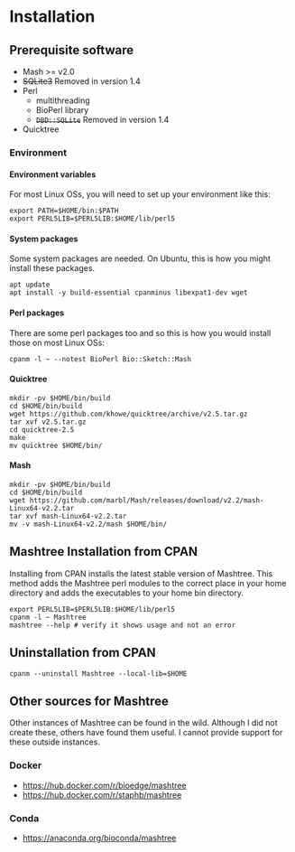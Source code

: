 # Installation

## Prerequisite software

* Mash >= v2.0
* ~~SQLite3~~ Removed in version 1.4
* Perl
  * multithreading
  * BioPerl library
  * ~~`DBD::SQLite`~~ Removed in version 1.4
* Quicktree

### Environment

#### Environment variables

For most Linux OSs, you will need to set up your environment like this:

    export PATH=$HOME/bin:$PATH
    export PERL5LIB=$PERL5LIB:$HOME/lib/perl5

#### System packages

Some system packages are needed.  On Ubuntu, this is how you might install these packages.

    apt update
    apt install -y build-essential cpanminus libexpat1-dev wget 

#### Perl packages

There are some perl packages too and so this is how you would install those on most Linux OSs:

    cpanm -l ~ --notest BioPerl Bio::Sketch::Mash

#### Quicktree

    mkdir -pv $HOME/bin/build
    cd $HOME/bin/build
    wget https://github.com/khowe/quicktree/archive/v2.5.tar.gz
    tar xvf v2.5.tar.gz 
    cd quicktree-2.5
    make
    mv quicktree $HOME/bin/

#### Mash

    mkdir -pv $HOME/bin/build
    cd $HOME/bin/build
    wget https://github.com/marbl/Mash/releases/download/v2.2/mash-Linux64-v2.2.tar
    tar xvf mash-Linux64-v2.2.tar
    mv -v mash-Linux64-v2.2/mash $HOME/bin/

## Mashtree Installation from CPAN

Installing from CPAN installs the latest stable version of Mashtree.  This method adds the Mashtree perl modules to the correct place in your home directory and adds the executables to your home bin directory.

    export PERL5LIB=$PERL5LIB:$HOME/lib/perl5
    cpanm -l ~ Mashtree
    mashtree --help # verify it shows usage and not an error

## Uninstallation from CPAN

    cpanm --uninstall Mashtree --local-lib=$HOME

## Other sources for Mashtree

Other instances of Mashtree can be found in the wild. Although I did not create these,
others have found them useful. I cannot provide support for these outside instances.

### Docker

* https://hub.docker.com/r/bioedge/mashtree
* https://hub.docker.com/r/staphb/mashtree

### Conda

* https://anaconda.org/bioconda/mashtree


